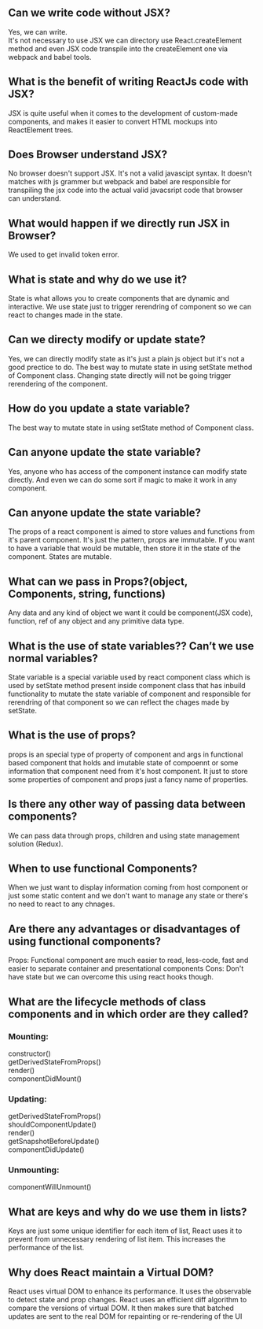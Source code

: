
## Can we write code without JSX?
Yes, we can write. <br/>
It's not necessary to use JSX we can directory use React.createElement method and even JSX code transpile into the createElement one via webpack and babel tools.

## What is the benefit of writing ReactJs code with JSX?
JSX is quite useful when it comes to the development of custom-made components, and makes it easier to convert HTML mockups into ReactElement trees.

## Does Browser understand JSX?
No browser doesn't support JSX. It's not a valid javascipt syntax. It doesn't matches with js grammer but webpack and babel are responsible for transpiling the jsx code into the actual valid javacsript code that browser can understand.

## What would happen if we directly run JSX in Browser?
We used to get invalid token error.

## What is state and why do we use it?
State is what allows you to create components that are dynamic and interactive. We use state just to trigger rerendring of component so we can react to changes made in the state.

## Can we directy modify or update state?
Yes, we can directly modify state as it's just a plain js object but it's not a good prectice to do. The best way to mutate state in using setState method of Component class. Changing state directly will not be going trigger rerendering of the component.

## How do you update a state variable?
The best way to mutate state in using setState method of Component class.

## Can anyone update the state variable?
Yes, anyone who has access of the component instance can modify state directly. And even we can do some sort if magic to make it work in any component.

## Can anyone update the state variable?
The props of a react component is aimed to store values and functions from it's parent component. It's just the pattern, props are immutable. If you want to have a variable that would be mutable, then store it in the state of the component. States are mutable.

## What can we pass in Props?(object, Components, string, functions)
Any data and any kind of object we want it could be component(JSX code), function, ref of any object and any primitive data type.

## What is the use of state variables?? Can’t we use normal variables?
State variable is a special variable used by react component class which is used by setState method present inside component class that has inbuild functionality to mutate the state variable of component and responsible for rerendring of that component so we can reflect the chages made by setState.

## What is the use of props?
props is an special type of property of component and args in functional based component that holds and imutable state of compoennt or some information that component need from it's host component.
It just to store some properties of component and props just a fancy name of properties.

## Is there any other way of passing data between components?
We can pass data through props, children and using state management solution (Redux).

## When to use functional Components?
When we just want to display information coming from host component or just some static content and we don't want to manage any state or there's no need to react to any chnages.

## Are there any advantages or disadvantages of using functional components?
Props: Functional component are much easier to read, less-code, fast and easier to separate container and presentational components
Cons: Don't have state but we can overcome this using react hooks though.

## What are the lifecycle methods of class components and in which order are they called?

### Mounting:
constructor() <br/>
getDerivedStateFromProps()<br/>
render()<br/>
componentDidMount()<br/>

### Updating:
getDerivedStateFromProps()<br/>
shouldComponentUpdate()<br/>
render()<br/>
getSnapshotBeforeUpdate()<br/>
componentDidUpdate()<br/>

### Unmounting:
componentWillUnmount()


## What are keys and why do we use them in lists? 
Keys are just some unique identifier for each item of list, React uses it to prevent from unnecessary rendering of list item. This increases the performance of the list.

## Why does React maintain a Virtual DOM?
React uses virtual DOM to enhance its performance. It uses the observable to detect state and prop changes. React uses an efficient diff algorithm to compare the versions of virtual DOM. It then makes sure that batched updates are sent to the real DOM for repainting or re-rendering of the UI
